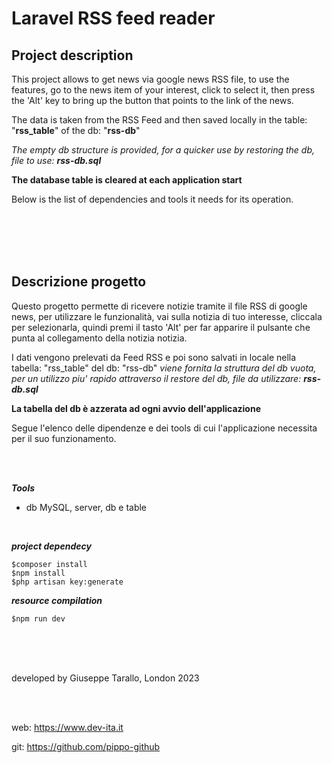 # Laravel RSS feed reader 

## Project description

This project allows to get news via google news RSS file, to use the features, go to the news item of your interest, click to select it, then press the 'Alt' key to bring up the button that points to the link of the news.

The data is taken from the RSS Feed and then saved locally in the table: "**rss_table**" of the db: "**rss-db**"

*The empty db structure is provided, for a quicker use by restoring the db, file to use: **rss-db.sql***

**The database table is cleared at each application start**

Below is the list of dependencies and tools it needs for its operation.


<br>
<br>
<br>
<br>

## Descrizione progetto

Questo progetto permette di ricevere notizie tramite il file RSS di google news, per utilizzare le funzionalità, vai sulla notizia di tuo interesse, cliccala per selezionarla, quindi premi il tasto 'Alt' per far apparire il pulsante che punta al collegamento della notizia notizia.

I dati vengono prelevati da Feed RSS e poi sono salvati in locale nella tabella: "rss_table" del db: "rss-db"
*viene fornita la struttura del db vuota, per un utilizzo piu' rapido attraverso il restore del db, file da utilizzare: **rss-db.sql***

**La tabella del db è azzerata ad ogni avvio dell'applicazione**

Segue l'elenco delle dipendenze e dei tools di cui l'applicazione necessita per il suo funzionamento.

<br>
<br>

***Tools***


* db MySQL, server, db e table


<br>



***project dependecy***

```
$composer install
$npm install
$php artisan key:generate
```

***resource compilation***

```
$npm run dev
```


<br>
<br>
<br>

developed by Giuseppe Tarallo, London 2023

<br>
<br>

web: https://www.dev-ita.it <br>

git: https://github.com/pippo-github <br>

